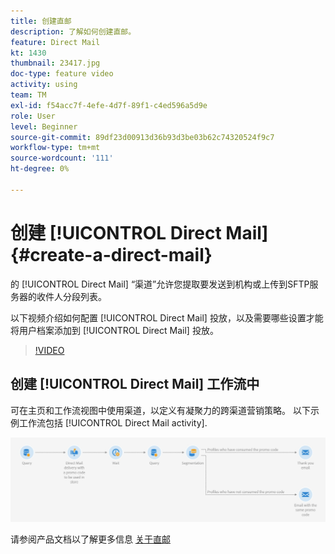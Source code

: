 ```yaml
---
title: 创建直邮
description: 了解如何创建直邮。
feature: Direct Mail
kt: 1430
thumbnail: 23417.jpg
doc-type: feature video
activity: using
team: TM
exl-id: f54acc7f-4efe-4d7f-89f1-c4ed596a5d9e
role: User
level: Beginner
source-git-commit: 89df23d00913d36b93d3be03b62c74320524f9c7
workflow-type: tm+mt
source-wordcount: '111'
ht-degree: 0%

---
```


# 创建 [!UICONTROL Direct Mail] {#create-a-direct-mail}

的 [!UICONTROL Direct Mail] “渠道”允许您提取要发送到机构或上传到SFTP服务器的收件人分段列表。

以下视频介绍如何配置 [!UICONTROL Direct Mail] 投放，以及需要哪些设置才能将用户档案添加到 [!UICONTROL Direct Mail] 投放。

>[!VIDEO](https://video.tv.adobe.com/v/23417?quality=12&learn=on)

## 创建 [!UICONTROL Direct Mail] 工作流中

可在主页和工作流视图中使用渠道，以定义有凝聚力的跨渠道营销策略。 以下示例工作流包括 [!UICONTROL Direct Mail activity].

![工作流图像](/help/assets/direct_mail_examplewf.png)

请参阅产品文档以了解更多信息 [关于直邮](https://experienceleague.adobe.com/docs/campaign-standard/using/communication-channels/direct-mail/about-direct-mail.html)
